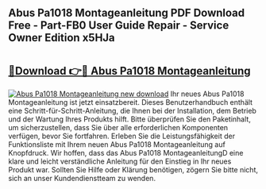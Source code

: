 ## Abus Pa1018 Montageanleitung PDF Download Free - Part-FB0 User Guide Repair - Service Owner Edition x5HJa

# <h2><a href="http://df88v8z.blite.top/?on=Abus+Pa1018+Montageanleitung">🔗Download 👉🔴 Abus Pa1018 Montageanleitung</a></h2>

[![Abus Pa1018 Montageanleitung new download](https://i.imgur.com/lujVjoI.png)](http://df88v8z.blite.top/?on=Abus+Pa1018+Montageanleitung)
Ihr neues Abus Pa1018 Montageanleitung ist jetzt einsatzbereit. Dieses Benutzerhandbuch enthält eine Schritt-für-Schritt-Anleitung, die Ihnen bei der Installation, dem Betrieb und der Wartung Ihres Produkts hilft. Bitte überprüfen Sie den Paketinhalt, um sicherzustellen, dass Sie über alle erforderlichen Komponenten verfügen, bevor Sie fortfahren. Erleben Sie die Leistungsfähigkeit der Funktionsliste mit Ihrem neuen Abus Pa1018 Montageanleitung auf Knopfdruck. Wir hoffen, dass das Abus Pa1018 MontageanleitungD eine klare und leicht verständliche Anleitung für den Einstieg in Ihr neues Produkt war. Sollten Sie Hilfe oder Klärung benötigen, zögern Sie bitte nicht, sich an unser Kundendienstteam zu wenden.
